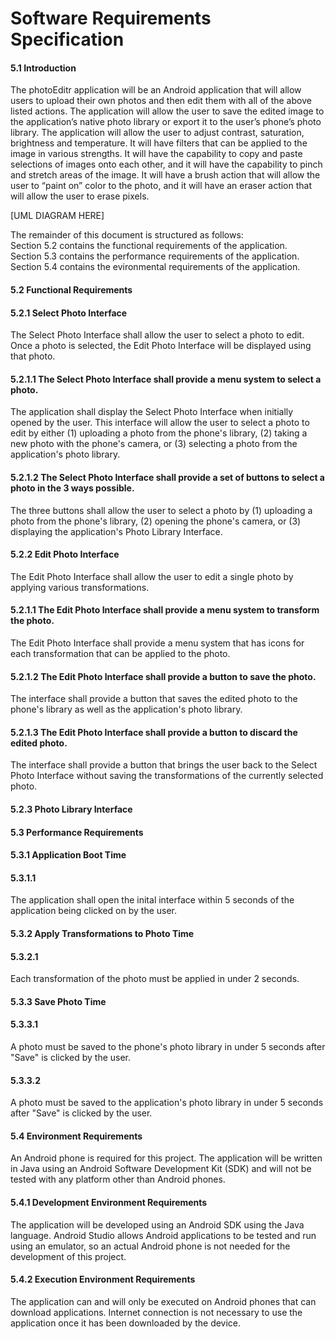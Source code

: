 # Software Requirements Specification

#### 5.1   Introduction
The photoEditr application will be an Android application that will allow users to upload their own photos and then
edit them with all of the above listed actions. The application will allow the user to save the edited image to 
the application’s native photo library or export it to the user’s phone’s photo library. The application will allow
the user to adjust contrast, saturation, brightness and temperature. It will have filters that can be applied to the
image in various strengths. It will have the capability to copy and paste selections of images onto each other, and
it will have the capability to pinch and stretch areas of the image. It will have a brush action that will allow the
user to “paint on” color to the photo, and it will have an eraser action that will allow the user to erase pixels.     

[UML DIAGRAM HERE]

The remainder of this document is structured as follows:         
Section 5.2 contains the functional requirements of the application.              
Section 5.3 contains the performance requirements of the application.               
Section 5.4 contains the evironmental requirements of the application.             
                 
#### 5.2 Functional Requirements
#### 5.2.1 Select Photo Interface
The Select Photo Interface shall allow the user to select a photo to edit. Once a photo is selected, the 
Edit Photo Interface will be displayed using that photo.
#### 5.2.1.1  The Select Photo Interface shall provide a menu system to select a photo.
The application shall display the Select Photo Interface when initially opened by the user.
This interface will allow the user to select a photo to edit by either (1) uploading a photo
from the phone's library, (2) taking a new photo with the phone's camera, or (3) selecting a photo from
the application's photo library.
#### 5.2.1.2  The Select Photo Interface shall provide a set of buttons to select a photo in the 3 ways possible.
The three buttons shall allow the user to select a photo by (1) uploading a photo
from the phone's library, (2) opening the phone's camera, or (3) displaying the application's Photo Library Interface.
#### 5.2.2 Edit Photo Interface
The Edit Photo Interface shall allow the user to edit a single photo by applying various transformations.
#### 5.2.1.1  The Edit Photo Interface shall provide a menu system to transform the photo.
The Edit Photo Interface shall provide a menu system that has icons for each transformation that can be applied
to the photo.
#### 5.2.1.2 The Edit Photo Interface shall provide a button to save the photo.
The interface shall provide a button that saves the edited photo to the phone's library as well as the application's photo library.
#### 5.2.1.3 The Edit Photo Interface shall provide a button to discard the edited photo.
The interface shall provide a button that brings the user back to the Select Photo Interface without saving the transformations of
the currently selected photo.
#### 5.2.3 Photo Library Interface

#### 5.3   Performance Requirements
#### 5.3.1 Application Boot Time
#### 5.3.1.1  
The application shall open the inital interface within 5 seconds of the application being clicked on 
by the user.      
#### 5.3.2 Apply Transformations to Photo Time
#### 5.3.2.1
Each transformation of the photo must be applied in under 2 seconds.           
#### 5.3.3 Save Photo Time
#### 5.3.3.1
A photo must be saved to the phone's photo library in under 5 seconds after "Save" is clicked by
the user.
#### 5.3.3.2 
A photo must be saved to the application's photo library in under 5 seconds after "Save" is clicked by
the user.             
              
#### 5.4   Environment Requirements
An Android phone is required for this project. The application will be written in Java using an Android Software
Development Kit (SDK) and will not be tested with any platform other than Android phones.    
      
#### 5.4.1 Development Environment Requirements
The application will be developed using an Android SDK using the Java language. Android Studio allows Android applications
to be tested and run using an emulator, so an actual Android phone is not needed for the development of this project.    
         
#### 5.4.2 Execution Environment Requirements
The application can and will only be executed on Android phones that can download applications. Internet connection
is not necessary to use the application once it has been downloaded by the device.
